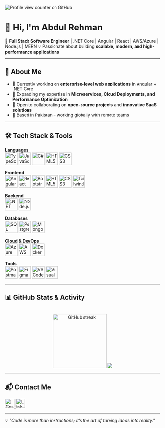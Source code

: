![Profile view counter on GitHub](https://komarev.com/ghpvc/?username=Abdul-RehmanMalik)

# 👋 Hi, I'm Abdul Rehman

🚀 **Full Stack Software Engineer** | .NET Core | Angular | React | AWS/Azure | Node.js | MERN 
💡 Passionate about building **scalable, modern, and high-performance applications**  

---

## 🌟 About Me
- 🔭 Currently working on **enterprise-level web applications** in Angular + .NET Core  
- 🌱 Expanding my expertise in **Microservices, Cloud Deployments, and Performance Optimization**  
- 🤝 Open to collaborating on **open-source projects** and **innovative SaaS solutions**  
- 📍 Based in Pakistan – working globally with remote teams

---

## 🛠 Tech Stack & Tools

<p align="center">

  <!-- Languages -->
  <strong>Languages</strong><br/>
  <img src="https://cdn.jsdelivr.net/gh/devicons/devicon/icons/typescript/typescript-original.svg" height="40" alt="TypeScript" />
  <img src="https://cdn.jsdelivr.net/gh/devicons/devicon/icons/javascript/javascript-original.svg" height="40" alt="JavaScript" />
  <img src="https://cdn.jsdelivr.net/gh/devicons/devicon/icons/csharp/csharp-original.svg" height="40" alt="C#" />
  <img src="https://cdn.jsdelivr.net/gh/devicons/devicon/icons/html5/html5-original.svg" height="40" alt="HTML5" />
  <img src="https://cdn.jsdelivr.net/gh/devicons/devicon/icons/css3/css3-original.svg" height="40" alt="CSS3" />

  
  <!-- Frontend -->
<strong>Frontend</strong><br/>
<img src="https://cdn.jsdelivr.net/gh/devicons/devicon/icons/angularjs/angularjs-original.svg" height="40" alt="Angular" />
<img src="https://cdn.jsdelivr.net/gh/devicons/devicon/icons/react/react-original.svg" height="40" alt="React" />
<img src="https://cdn.jsdelivr.net/gh/devicons/devicon/icons/bootstrap/bootstrap-original.svg" height="40" alt="Bootstrap" />
<img src="https://cdn.jsdelivr.net/gh/devicons/devicon/icons/html5/html5-original.svg" height="40" alt="HTML5" />
<img src="https://cdn.jsdelivr.net/gh/devicons/devicon/icons/css3/css3-original.svg" height="40" alt="CSS3" />
<img src="https://cdn.jsdelivr.net/gh/devicons/devicon/icons/tailwindcss/tailwindcss-original.svg" height="40" alt="Tailwind CSS" />


  
  <!-- Backend -->
<strong>Backend</strong><br/>
<img src="https://cdn.jsdelivr.net/gh/devicons/devicon/icons/dotnetcore/dotnetcore-original.svg" height="40" alt=".NET Core" />
<img src="https://cdn.jsdelivr.net/gh/devicons/devicon/icons/nodejs/nodejs-original-wordmark.svg" height="40" alt="Node.js" />



  <!-- Databases -->
<strong>Databases</strong><br/>
<img src="https://cdn.jsdelivr.net/gh/devicons/devicon/icons/mysql/mysql-original.svg" height="40" alt="SQL" />
<img src="https://cdn.jsdelivr.net/gh/devicons/devicon/icons/postgresql/postgresql-original.svg" height="40" alt="PostgreSQL" />
<img src="https://cdn.jsdelivr.net/gh/devicons/devicon/icons/mongodb/mongodb-original.svg" height="40" alt="MongoDB" />


  <!-- Cloud & DevOps -->
<!-- Cloud & DevOps -->
<strong>Cloud & DevOps</strong><br/>
<img src="https://cdn.jsdelivr.net/gh/devicons/devicon/icons/azure/azure-original.svg" height="40" alt="Azure" />
<img src="https://download.logo.wine/logo/Amazon_Web_Services/Amazon_Web_Services-Logo.wine.png" height="40" alt="AWS" />
<img src="https://cdn.jsdelivr.net/gh/devicons/devicon/icons/docker/docker-original.svg" height="40" alt="Docker" />




  <!-- Tools -->
<strong>Tools</strong><br/>
<img src="https://cdn.jsdelivr.net/gh/devicons/devicon/icons/postman/postman-original.svg" height="40" alt="Postman" />
<img src="https://cdn.jsdelivr.net/gh/devicons/devicon/icons/figma/figma-original.svg" height="40" alt="Figma" />
<img src="https://cdn.jsdelivr.net/gh/devicons/devicon/icons/vscode/vscode-original.svg" height="40" alt="VS Code" />
<img src="https://cdn.jsdelivr.net/gh/devicons/devicon/icons/visualstudio/visualstudio-plain.svg" height="40" alt="Visual Studio" />


</p>

---

## 📊 GitHub Stats & Activity

<div align="center">
  
  <!-- Streak -->
  <br/>
  <img
    src="https://streak-stats.demolab.com?user=Abdul-RehmanMalik&hide_border=true&background=0D1117&ring=7D5FFF&fire=00F5FF&currStreakNum=F5F5F5&sideNums=F5F5F5&currStreakLabel=00F5FF&sideLabels=AAAAAA&dates=AAAAAA"
    height="175"
    alt="GitHub streak"
  />

<img src="https://github-readme-activity-graph.vercel.app/graph?username=Abdul-RehmanMalik&theme=react-dark&bg_color=0D1117&hide_border=true&line=00F5FF&point=7D5FFF" />

</div>

---

## 📬 Contact Me

  <a href="mailto:abdulrehmanmalikofficial2@gmail.com">
    <img src="https://cdn.jsdelivr.net/gh/devicons/devicon/icons/google/google-original.svg" height="30" alt="Gmail" />
  </a>

  <a href="https://linkedin.com/in/abdulrmalik" target="_blank">
    <img src="https://cdn.jsdelivr.net/gh/devicons/devicon/icons/linkedin/linkedin-original.svg" height="30" alt="LinkedIn" />
  </a>

---

💡 _"Code is more than instructions; it’s the art of turning ideas into reality."_

